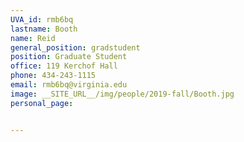 ```yaml
---
UVA_id: rmb6bq
lastname: Booth
name: Reid
general_position: gradstudent
position: Graduate Student
office: 119 Kerchof Hall
phone: 434-243-1115
email: rmb6bq@virginia.edu
image: __SITE_URL__/img/people/2019-fall/Booth.jpg
personal_page:


---
```

